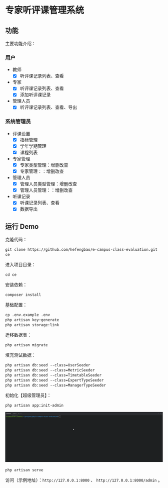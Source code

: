 # 专家听评课管理系统

## 功能

主要功能介绍：

### 用户

- 教师
    - [x] 听评课记录列表、查看
- 专家
    - [x] 听评课记录列表、查看
    - [x] 添加听评课记录
- 管理人员
    - [x] 听评课记录列表、查看、导出

### 系统管理员

- 评课设置
    - [x] 指标管理
    - [x] 学年学期管理
    - [x] 课程列表
- 专家管理
    - [x] 专家类型管理：增删改查
    - [x] 专家管理：：增删改查
- 管理人员
    - [x] 管理人员类型管理：增删改查
    - [x] 管理人员管理：：增删改查
- 听课记录
    - [x] 听课记录列表、查看
    - [x] 数据导出

## 运行 Demo

克隆代码：

```shell
git clone https://github.com/hefengbao/e-campus-class-evaluation.git ce
````

进入项目目录：

```shell
cd ce
```

安装依赖：

```shell
composer install
```

基础配置：

```shell
cp .env.example .env
php artisan key:generate
php artisan storage:link
```

迁移数据表：

```shell
php artisan migrate
```

填充测试数据：

```shell
php artisan db:seed --class=UserSeeder
php artisan db:seed --class=MetricSeeder
php artisan db:seed --class=TimetableSeeder
php artisan db:seed --class=ExpertTypeSeeder
php artisan db:seed --class=ManagerTypeSeeder
```

初始化【超级管理员】：

```shell
php artisan app:init-admin
```

![](./screenshot/1.gif)

```shell
php artisan serve
```

访问（示例地址）：`http://127.0.0.1:8000` 、 `http://127.0.0.1:8000/admin` 。
